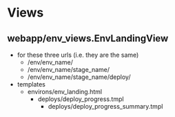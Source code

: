 # Views
## webapp/env_views.EnvLandingView
* for these three urls (i.e. they are the same)
  * /env/env_name/
  * /env/env_name/stage_name/
  * /env/env_name/stage_name/deploy/
* templates
  * environs/env_landing.html
    * deploys/deploy_progress.tmpl
      * deploys/deploy_progress_summary.tmpl
